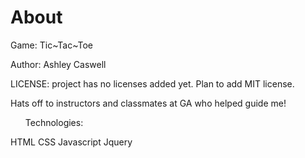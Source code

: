 <h1>About</h1>

Game: Tic~Tac~Toe



Author:
Ashley Caswell

LICENSE: project has no licenses added yet. Plan to add MIT license.

Hats off to instructors and classmates at GA who helped guide me!

<ul>Technologies:</ul>
HTML
CSS
Javascript
Jquery
